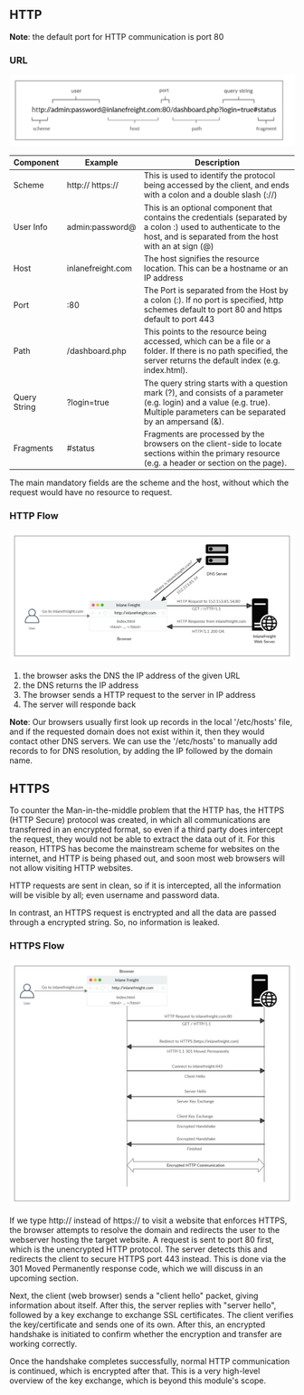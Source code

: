 ## HTTP

**Note**: the default port for HTTP communication is port 80

### URL

![url](imgs/url_structure.webp)

| Component    | Example           | Description    |
|--------------|-------------------|----------------|
| Scheme       | http:// https://  | This is used to identify the protocol being accessed by the client, and ends with a colon and a double slash (://) |
| User Info    | admin:password@   |	This is an optional component that contains the credentials (separated by a colon :) used to authenticate to the host, and is separated from the host with an at sign (@) |
| Host         | inlanefreight.com |	The host signifies the resource location. This can be a hostname or an IP address |
| Port         | :80               | The Port is separated from the Host by a colon (:). If no port is specified, http schemes default to port 80 and https default to port 443 |
| Path         | /dashboard.php    | This points to the resource being accessed, which can be a file or a folder. If there is no path specified, the server returns the default index (e.g. index.html). |
| Query String | ?login=true       | The query string starts with a question mark (?), and consists of a parameter (e.g. login) and a value (e.g. true). Multiple parameters can be separated by an ampersand (&). |
| Fragments    | #status           | Fragments are processed by the browsers on the client-side to locate sections within the primary resource (e.g. a header or section on the page). |

The main mandatory fields are the scheme and the host, without which the request
would have no resource to request.

### HTTP Flow

![http_flow](imgs/HTTP_Flow.webp)

1. the browser asks the DNS the IP address of the given URL
2. the DNS returns the IP address
3. The browser sends a HTTP request to the server in IP address
4. The server will responde back

**Note**: Our browsers usually first look up records in the local '/etc/hosts' file,
and if the requested domain does not exist within it, then they would contact
other DNS servers. We can use the '/etc/hosts' to manually add records to for
DNS resolution, by adding the IP followed by the domain name.


## HTTPS
To counter the Man-in-the-middle problem that the HTTP has, the HTTPS (HTTP
Secure) protocol was created, in which all communications are transferred in an
encrypted format, so even if a third party does intercept the request, they
would not be able to extract the data out of it. For this reason, HTTPS has
become the mainstream scheme for websites on the internet, and HTTP is being
phased out, and soon most web browsers will not allow visiting HTTP websites.

HTTP requests are sent in clean, so if it is intercepted, all the information
will be visible by all; even username and password data.

In contrast, an HTTPS request is enctrypted and all the data are passed through
a encrypted string. So, no information is leaked.

### HTTPS Flow

![https_flow](imgs/HTTPS_Flow.webp)

If we type http:// instead of https:// to visit a website that enforces HTTPS,
the browser attempts to resolve the domain and redirects the user to the
webserver hosting the target website. A request is sent to port 80 first, which
is the unencrypted HTTP protocol. The server detects this and redirects the
client to secure HTTPS port 443 instead. This is done via the 301 Moved
Permanently response code, which we will discuss in an upcoming section.

Next, the client (web browser) sends a "client hello" packet, giving information
about itself. After this, the server replies with "server hello", followed by a
key exchange to exchange SSL certificates. The client verifies the
key/certificate and sends one of its own. After this, an encrypted handshake is
initiated to confirm whether the encryption and transfer are working correctly.

Once the handshake completes successfully, normal HTTP communication is
continued, which is encrypted after that. This is a very high-level overview of
the key exchange, which is beyond this module's scope.

